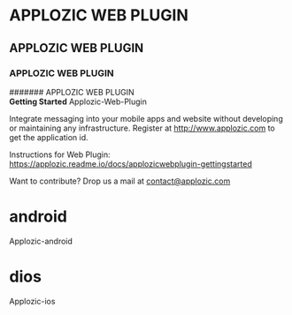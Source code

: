 # APPLOZIC WEB PLUGIN   
## APPLOZIC WEB PLUGIN  
### APPLOZIC WEB PLUGIN 
####### APPLOZIC WEB PLUGIN   
**Getting Started** 
Applozic-Web-Plugin    


Integrate messaging into your mobile apps and website without developing or maintaining any infrastructure. Register at http://www.applozic.com to get the application id.

Instructions for Web Plugin: https://applozic.readme.io/docs/applozicwebplugin-gettingstarted

Want to contribute? Drop us a mail at contact@applozic.com


# android
Applozic-android    



# dios
Applozic-ios    









